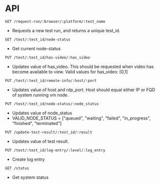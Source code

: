 API
=======

```
GET /request-run/:browser/:platform/:test_name
```
* Requests a new test run, and returns a unique test_id.

```
GET /test/:test_id/node-status
```
* Get current node-status

```
PUT /test/:test_id/has-video/:has_video
```
* Updates value of has_video. This should be requested when video has become available to view. Valid values for has_video: [0,1]

```
PUT /test/:test_id/remote-info/:host/:port
```
* Updates value of host and rdp_port. Host should equal either IP or FQD of system running vm node.

```
PUT /test/:test_id/node-status/:node_status
```
* Updates value of node_status
* VALID_NODE_STATUS = ["queued", "waiting", "failed", "in_progress", "finished", "terminated"]

```
PUT /update-test-result/:test_id/:result
```
* Updates value of test result.

```
PUT /test/:test_id/log-entry/:level/:log_entry
```
* Create log entry

```
GET /status
```
* Get system status
